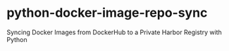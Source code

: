 # python-docker-image-repo-sync
Syncing Docker Images from DockerHub to a Private Harbor Registry with Python 
